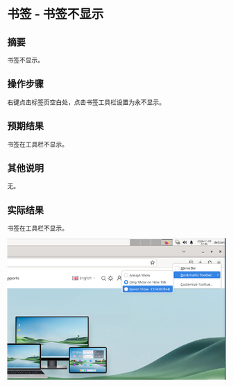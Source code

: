 # 书签 - 书签不显示

## 摘要

书签不显示。

## 操作步骤

右键点击标签页空白处，点击书签工具栏设置为永不显示。

## 预期结果

书签在工具栏不显示。

## 其他说明

无。

## 实际结果

书签在工具栏不显示。

![alt text](image-79.png)

